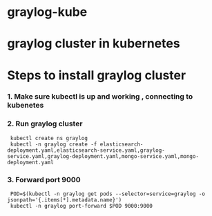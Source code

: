 # graylog-kube
# graylog cluster in kubernetes
# Steps to install graylog cluster 

### 1. Make sure kubectl is up and working , connecting to kubenetes
### 2. Run graylog cluster 
```
 kubectl create ns graylog
 kubectl -n graylog create -f elasticsearch-deployment.yaml,elasticsearch-service.yaml,graylog-service.yaml,graylog-deployment.yaml,mongo-service.yaml,mongo-deployment.yaml
```
### 3. Forward port 9000 
```
 POD=$(kubectl -n graylog get pods --selector=service=graylog -o jsonpath='{.items[*].metadata.name}')
 kubectl -n graylog port-forward $POD 9000:9000
```